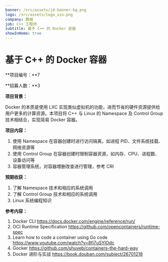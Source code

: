 ```yaml
---
banner: /src/assets/jd-banner-bg.png
logo: /src/assets/logo_xin.png
company: 鹏城
job: C++ 工程师
subtitle: 基于 C++ 的 Docker 容器
showInHome: true
---
```


# 基于 C++ 的 Docker 容器

**项目编号：**7

**招募人数：**3

**项目背景：**

Docker 的本质是使用 LXC 实现类似虚拟机的功能，进而节省的硬件资源提供给用户更多的计算资源。本项目将 C++ 与 Linux 的 Namespace 及 Control Group 技术相结合，实现简易 Docker 容器。

**项目内容：**

1. 使用 Namespace 在容器创建时进行访问隔离，如进程 PID、文件系统挂载、网络资源等
2. 使用 Control Group 在容器创建时限制容器资源，如内存、CPU、进程数、设备访问等
3. 容器管理系统，对容器增删改查进行管理，参考 CRI

**预期收获：**
1. 了解 Namespace 技术和相应的系统调用
2. 了解 Control Group 技术和相应的系统调用
3. Linux 系统编程知识

**参考内容：**

1. Docker CLI https://docs.docker.com/engine/reference/run/
2. OCI Runtime Specification  https://github.com/opencontainers/runtime-spec
2. Learn how to code a container using Go code  https://www.youtube.com/watch?v=8fi7uSYlOdc
3. Gocker  https://github.com/shuveb/containers-the-hard-way
4. Docker 进阶与实战  https://book.douban.com/subject/26701218